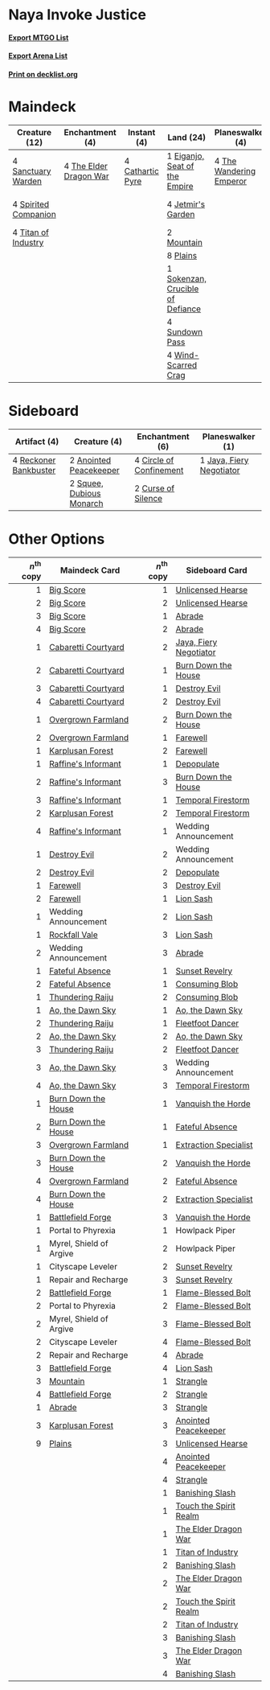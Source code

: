 # Naya Invoke Justice

#### [Export MTGO List](../collection/Naya%20Invoke%20Justice/Naya%20Invoke%20Justice.txt)
#### [Export Arena List](../collection/Naya%20Invoke%20Justice/Naya%20Invoke%20Justice_arena.txt)
#### [Print on decklist.org](http://decklist.org/?deckmain=4%09Cathartic%20Pyre%0A1%09Eiganjo,%20Seat%20of%20the%20Empire%0A4%09Fable%20of%20the%20Mirror-Breaker%0A4%09Invoke%20Justice%0A4%09Jetmir's%20Garden%0A2%09Mountain%0A8%09Plains%0A4%09Sanctuary%20Warden%0A1%09Sokenzan,%20Crucible%20of%20Defiance%0A4%09Spirited%20Companion%0A4%09Sundown%20Pass%0A4%09The%20Elder%20Dragon%20War%0A4%09The%20Restoration%20of%20Eiganjo%0A4%09The%20Wandering%20Emperor%0A4%09Titan%20of%20Industry%0A4%09Wind-Scarred%20Crag&deckside=2%09Anointed%20Peacekeeper%0A4%09Circle%20of%20Confinement%0A2%09Curse%20of%20Silence%0A1%09Jaya,%20Fiery%20Negotiator%0A4%09Reckoner%20Bankbuster%0A2%09Squee,%20Dubious%20Monarch)
# Maindeck

|                                         Creature (12)                                         |                                         Enchantment (4)                                         |                                        Instant (4)                                        |                                                 Land (24)                                                 |                                         Planeswalker (4)                                         |                                        Sorcery (4)                                        |         Unknown (8)         |
|-----------------------------------------------------------------------------------------------|-------------------------------------------------------------------------------------------------|-------------------------------------------------------------------------------------------|-----------------------------------------------------------------------------------------------------------|--------------------------------------------------------------------------------------------------|-------------------------------------------------------------------------------------------|-----------------------------|
|4 [Sanctuary Warden](http://gatherer.wizards.com/Pages/Card/Details.aspx?multiverseid=555231)  |4 [The Elder Dragon War](http://gatherer.wizards.com/Pages/Card/Details.aspx?multiverseid=574601)|4 [Cathartic Pyre](http://gatherer.wizards.com/Pages/Card/Details.aspx?multiverseid=534909)|1 [Eiganjo, Seat of the Empire](http://gatherer.wizards.com/Pages/Card/Details.aspx?multiverseid=548581)   |4 [The Wandering Emperor](http://gatherer.wizards.com/Pages/Card/Details.aspx?multiverseid=548337)|4 [Invoke Justice](http://gatherer.wizards.com/Pages/Card/Details.aspx?multiverseid=548314)|4 Fable of the Mirror-Breaker|
|4 [Spirited Companion](http://gatherer.wizards.com/Pages/Card/Details.aspx?multiverseid=548333)|                                                                                                 |                                                                                           |4 [Jetmir's Garden](http://gatherer.wizards.com/Pages/Card/Details.aspx?multiverseid=555451)               |                                                                                                  |                                                                                           |4 The Restoration of Eiganjo |
|4 [Titan of Industry](http://gatherer.wizards.com/Pages/Card/Details.aspx?multiverseid=555360) |                                                                                                 |                                                                                           |2 [Mountain](http://gatherer.wizards.com/Pages/Card/Details.aspx?multiverseid=439859)                      |                                                                                                  |                                                                                           |                             |
|                                                                                               |                                                                                                 |                                                                                           |8 [Plains](http://gatherer.wizards.com/Pages/Card/Details.aspx?multiverseid=439856)                        |                                                                                                  |                                                                                           |                             |
|                                                                                               |                                                                                                 |                                                                                           |1 [Sokenzan, Crucible of Defiance](http://gatherer.wizards.com/Pages/Card/Details.aspx?multiverseid=548589)|                                                                                                  |                                                                                           |                             |
|                                                                                               |                                                                                                 |                                                                                           |4 [Sundown Pass](http://gatherer.wizards.com/Pages/Card/Details.aspx?multiverseid=541142)                  |                                                                                                  |                                                                                           |                             |
|                                                                                               |                                                                                                 |                                                                                           |4 [Wind-Scarred Crag](http://gatherer.wizards.com/Pages/Card/Details.aspx?multiverseid=405452)             |                                                                                                  |                                                                                           |                             |


# Sideboard

|                                          Artifact (4)                                          |                                           Creature (4)                                            |                                         Enchantment (6)                                          |                                         Planeswalker (1)                                          |
|------------------------------------------------------------------------------------------------|---------------------------------------------------------------------------------------------------|--------------------------------------------------------------------------------------------------|---------------------------------------------------------------------------------------------------|
|4 [Reckoner Bankbuster](http://gatherer.wizards.com/Pages/Card/Details.aspx?multiverseid=548568)|2 [Anointed Peacekeeper](http://gatherer.wizards.com/Pages/Card/Details.aspx?multiverseid=574482)  |4 [Circle of Confinement](http://gatherer.wizards.com/Pages/Card/Details.aspx?multiverseid=540834)|1 [Jaya, Fiery Negotiator](http://gatherer.wizards.com/Pages/Card/Details.aspx?multiverseid=574613)|
|                                                                                                |2 [Squee, Dubious Monarch](http://gatherer.wizards.com/Pages/Card/Details.aspx?multiverseid=574626)|2 [Curse of Silence](http://gatherer.wizards.com/Pages/Card/Details.aspx?multiverseid=534770)     |                                                                                                   |


# Other Options

|*n*<sup>th</sup> copy|                                        Maindeck Card                                         |*n*<sup>th</sup> copy|                                         Sideboard Card                                          |
|--------------------:|----------------------------------------------------------------------------------------------|--------------------:|-------------------------------------------------------------------------------------------------|
|                    1|[Big Score](http://gatherer.wizards.com/Pages/Card/Details.aspx?multiverseid=555303)          |                    1|[Unlicensed Hearse](http://gatherer.wizards.com/Pages/Card/Details.aspx?multiverseid=555447)     |
|                    2|[Big Score](http://gatherer.wizards.com/Pages/Card/Details.aspx?multiverseid=555303)          |                    2|[Unlicensed Hearse](http://gatherer.wizards.com/Pages/Card/Details.aspx?multiverseid=555447)     |
|                    3|[Big Score](http://gatherer.wizards.com/Pages/Card/Details.aspx?multiverseid=555303)          |                    1|[Abrade](http://gatherer.wizards.com/Pages/Card/Details.aspx?multiverseid=430772)                |
|                    4|[Big Score](http://gatherer.wizards.com/Pages/Card/Details.aspx?multiverseid=555303)          |                    2|[Abrade](http://gatherer.wizards.com/Pages/Card/Details.aspx?multiverseid=430772)                |
|                    1|[Cabaretti Courtyard](http://gatherer.wizards.com/Pages/Card/Details.aspx?multiverseid=555450)|                    2|[Jaya, Fiery Negotiator](http://gatherer.wizards.com/Pages/Card/Details.aspx?multiverseid=574613)|
|                    2|[Cabaretti Courtyard](http://gatherer.wizards.com/Pages/Card/Details.aspx?multiverseid=555450)|                    1|[Burn Down the House](http://gatherer.wizards.com/Pages/Card/Details.aspx?multiverseid=534907)   |
|                    3|[Cabaretti Courtyard](http://gatherer.wizards.com/Pages/Card/Details.aspx?multiverseid=555450)|                    1|[Destroy Evil](http://gatherer.wizards.com/Pages/Card/Details.aspx?multiverseid=574497)          |
|                    4|[Cabaretti Courtyard](http://gatherer.wizards.com/Pages/Card/Details.aspx?multiverseid=555450)|                    2|[Destroy Evil](http://gatherer.wizards.com/Pages/Card/Details.aspx?multiverseid=574497)          |
|                    1|[Overgrown Farmland](http://gatherer.wizards.com/Pages/Card/Details.aspx?multiverseid=535064) |                    2|[Burn Down the House](http://gatherer.wizards.com/Pages/Card/Details.aspx?multiverseid=534907)   |
|                    2|[Overgrown Farmland](http://gatherer.wizards.com/Pages/Card/Details.aspx?multiverseid=535064) |                    1|[Farewell](http://gatherer.wizards.com/Pages/Card/Details.aspx?multiverseid=548306)              |
|                    1|[Karplusan Forest](http://gatherer.wizards.com/Pages/Card/Details.aspx?multiverseid=129614)   |                    2|[Farewell](http://gatherer.wizards.com/Pages/Card/Details.aspx?multiverseid=548306)              |
|                    1|[Raffine's Informant](http://gatherer.wizards.com/Pages/Card/Details.aspx?multiverseid=555227)|                    1|[Depopulate](http://gatherer.wizards.com/Pages/Card/Details.aspx?multiverseid=555211)            |
|                    2|[Raffine's Informant](http://gatherer.wizards.com/Pages/Card/Details.aspx?multiverseid=555227)|                    3|[Burn Down the House](http://gatherer.wizards.com/Pages/Card/Details.aspx?multiverseid=534907)   |
|                    3|[Raffine's Informant](http://gatherer.wizards.com/Pages/Card/Details.aspx?multiverseid=555227)|                    1|[Temporal Firestorm](http://gatherer.wizards.com/Pages/Card/Details.aspx?multiverseid=574627)    |
|                    2|[Karplusan Forest](http://gatherer.wizards.com/Pages/Card/Details.aspx?multiverseid=129614)   |                    2|[Temporal Firestorm](http://gatherer.wizards.com/Pages/Card/Details.aspx?multiverseid=574627)    |
|                    4|[Raffine's Informant](http://gatherer.wizards.com/Pages/Card/Details.aspx?multiverseid=555227)|                    1|Wedding Announcement                                                                             |
|                    1|[Destroy Evil](http://gatherer.wizards.com/Pages/Card/Details.aspx?multiverseid=574497)       |                    2|Wedding Announcement                                                                             |
|                    2|[Destroy Evil](http://gatherer.wizards.com/Pages/Card/Details.aspx?multiverseid=574497)       |                    2|[Depopulate](http://gatherer.wizards.com/Pages/Card/Details.aspx?multiverseid=555211)            |
|                    1|[Farewell](http://gatherer.wizards.com/Pages/Card/Details.aspx?multiverseid=548306)           |                    3|[Destroy Evil](http://gatherer.wizards.com/Pages/Card/Details.aspx?multiverseid=574497)          |
|                    2|[Farewell](http://gatherer.wizards.com/Pages/Card/Details.aspx?multiverseid=548306)           |                    1|[Lion Sash](http://gatherer.wizards.com/Pages/Card/Details.aspx?multiverseid=548319)             |
|                    1|Wedding Announcement                                                                          |                    2|[Lion Sash](http://gatherer.wizards.com/Pages/Card/Details.aspx?multiverseid=548319)             |
|                    1|[Rockfall Vale](http://gatherer.wizards.com/Pages/Card/Details.aspx?multiverseid=535065)      |                    3|[Lion Sash](http://gatherer.wizards.com/Pages/Card/Details.aspx?multiverseid=548319)             |
|                    2|Wedding Announcement                                                                          |                    3|[Abrade](http://gatherer.wizards.com/Pages/Card/Details.aspx?multiverseid=430772)                |
|                    1|[Fateful Absence](http://gatherer.wizards.com/Pages/Card/Details.aspx?multiverseid=534774)    |                    1|[Sunset Revelry](http://gatherer.wizards.com/Pages/Card/Details.aspx?multiverseid=534796)        |
|                    2|[Fateful Absence](http://gatherer.wizards.com/Pages/Card/Details.aspx?multiverseid=534774)    |                    1|[Consuming Blob](http://gatherer.wizards.com/Pages/Card/Details.aspx?multiverseid=534963)        |
|                    1|[Thundering Raiju](http://gatherer.wizards.com/Pages/Card/Details.aspx?multiverseid=548471)   |                    2|[Consuming Blob](http://gatherer.wizards.com/Pages/Card/Details.aspx?multiverseid=534963)        |
|                    1|[Ao, the Dawn Sky](http://gatherer.wizards.com/Pages/Card/Details.aspx?multiverseid=548292)   |                    1|[Ao, the Dawn Sky](http://gatherer.wizards.com/Pages/Card/Details.aspx?multiverseid=548292)      |
|                    2|[Thundering Raiju](http://gatherer.wizards.com/Pages/Card/Details.aspx?multiverseid=548471)   |                    1|[Fleetfoot Dancer](http://gatherer.wizards.com/Pages/Card/Details.aspx?multiverseid=555389)      |
|                    2|[Ao, the Dawn Sky](http://gatherer.wizards.com/Pages/Card/Details.aspx?multiverseid=548292)   |                    2|[Ao, the Dawn Sky](http://gatherer.wizards.com/Pages/Card/Details.aspx?multiverseid=548292)      |
|                    3|[Thundering Raiju](http://gatherer.wizards.com/Pages/Card/Details.aspx?multiverseid=548471)   |                    2|[Fleetfoot Dancer](http://gatherer.wizards.com/Pages/Card/Details.aspx?multiverseid=555389)      |
|                    3|[Ao, the Dawn Sky](http://gatherer.wizards.com/Pages/Card/Details.aspx?multiverseid=548292)   |                    3|Wedding Announcement                                                                             |
|                    4|[Ao, the Dawn Sky](http://gatherer.wizards.com/Pages/Card/Details.aspx?multiverseid=548292)   |                    3|[Temporal Firestorm](http://gatherer.wizards.com/Pages/Card/Details.aspx?multiverseid=574627)    |
|                    1|[Burn Down the House](http://gatherer.wizards.com/Pages/Card/Details.aspx?multiverseid=534907)|                    1|[Vanquish the Horde](http://gatherer.wizards.com/Pages/Card/Details.aspx?multiverseid=534799)    |
|                    2|[Burn Down the House](http://gatherer.wizards.com/Pages/Card/Details.aspx?multiverseid=534907)|                    1|[Fateful Absence](http://gatherer.wizards.com/Pages/Card/Details.aspx?multiverseid=534774)       |
|                    3|[Overgrown Farmland](http://gatherer.wizards.com/Pages/Card/Details.aspx?multiverseid=535064) |                    1|[Extraction Specialist](http://gatherer.wizards.com/Pages/Card/Details.aspx?multiverseid=555213) |
|                    3|[Burn Down the House](http://gatherer.wizards.com/Pages/Card/Details.aspx?multiverseid=534907)|                    2|[Vanquish the Horde](http://gatherer.wizards.com/Pages/Card/Details.aspx?multiverseid=534799)    |
|                    4|[Overgrown Farmland](http://gatherer.wizards.com/Pages/Card/Details.aspx?multiverseid=535064) |                    2|[Fateful Absence](http://gatherer.wizards.com/Pages/Card/Details.aspx?multiverseid=534774)       |
|                    4|[Burn Down the House](http://gatherer.wizards.com/Pages/Card/Details.aspx?multiverseid=534907)|                    2|[Extraction Specialist](http://gatherer.wizards.com/Pages/Card/Details.aspx?multiverseid=555213) |
|                    1|[Battlefield Forge](http://gatherer.wizards.com/Pages/Card/Details.aspx?multiverseid=129479)  |                    3|[Vanquish the Horde](http://gatherer.wizards.com/Pages/Card/Details.aspx?multiverseid=534799)    |
|                    1|Portal to Phyrexia                                                                            |                    1|Howlpack Piper                                                                                   |
|                    1|Myrel, Shield of Argive                                                                       |                    2|Howlpack Piper                                                                                   |
|                    1|Cityscape Leveler                                                                             |                    2|[Sunset Revelry](http://gatherer.wizards.com/Pages/Card/Details.aspx?multiverseid=534796)        |
|                    1|Repair and Recharge                                                                           |                    3|[Sunset Revelry](http://gatherer.wizards.com/Pages/Card/Details.aspx?multiverseid=534796)        |
|                    2|[Battlefield Forge](http://gatherer.wizards.com/Pages/Card/Details.aspx?multiverseid=129479)  |                    1|[Flame-Blessed Bolt](http://gatherer.wizards.com/Pages/Card/Details.aspx?multiverseid=541014)    |
|                    2|Portal to Phyrexia                                                                            |                    2|[Flame-Blessed Bolt](http://gatherer.wizards.com/Pages/Card/Details.aspx?multiverseid=541014)    |
|                    2|Myrel, Shield of Argive                                                                       |                    3|[Flame-Blessed Bolt](http://gatherer.wizards.com/Pages/Card/Details.aspx?multiverseid=541014)    |
|                    2|Cityscape Leveler                                                                             |                    4|[Flame-Blessed Bolt](http://gatherer.wizards.com/Pages/Card/Details.aspx?multiverseid=541014)    |
|                    2|Repair and Recharge                                                                           |                    4|[Abrade](http://gatherer.wizards.com/Pages/Card/Details.aspx?multiverseid=430772)                |
|                    3|[Battlefield Forge](http://gatherer.wizards.com/Pages/Card/Details.aspx?multiverseid=129479)  |                    4|[Lion Sash](http://gatherer.wizards.com/Pages/Card/Details.aspx?multiverseid=548319)             |
|                    3|[Mountain](http://gatherer.wizards.com/Pages/Card/Details.aspx?multiverseid=439859)           |                    1|[Strangle](http://gatherer.wizards.com/Pages/Card/Details.aspx?multiverseid=555326)              |
|                    4|[Battlefield Forge](http://gatherer.wizards.com/Pages/Card/Details.aspx?multiverseid=129479)  |                    2|[Strangle](http://gatherer.wizards.com/Pages/Card/Details.aspx?multiverseid=555326)              |
|                    1|[Abrade](http://gatherer.wizards.com/Pages/Card/Details.aspx?multiverseid=430772)             |                    3|[Strangle](http://gatherer.wizards.com/Pages/Card/Details.aspx?multiverseid=555326)              |
|                    3|[Karplusan Forest](http://gatherer.wizards.com/Pages/Card/Details.aspx?multiverseid=129614)   |                    3|[Anointed Peacekeeper](http://gatherer.wizards.com/Pages/Card/Details.aspx?multiverseid=574482)  |
|                    9|[Plains](http://gatherer.wizards.com/Pages/Card/Details.aspx?multiverseid=439856)             |                    3|[Unlicensed Hearse](http://gatherer.wizards.com/Pages/Card/Details.aspx?multiverseid=555447)     |
|                     |                                                                                              |                    4|[Anointed Peacekeeper](http://gatherer.wizards.com/Pages/Card/Details.aspx?multiverseid=574482)  |
|                     |                                                                                              |                    4|[Strangle](http://gatherer.wizards.com/Pages/Card/Details.aspx?multiverseid=555326)              |
|                     |                                                                                              |                    1|[Banishing Slash](http://gatherer.wizards.com/Pages/Card/Details.aspx?multiverseid=548293)       |
|                     |                                                                                              |                    1|[Touch the Spirit Realm](http://gatherer.wizards.com/Pages/Card/Details.aspx?multiverseid=548335)|
|                     |                                                                                              |                    1|[The Elder Dragon War](http://gatherer.wizards.com/Pages/Card/Details.aspx?multiverseid=574601)  |
|                     |                                                                                              |                    1|[Titan of Industry](http://gatherer.wizards.com/Pages/Card/Details.aspx?multiverseid=555360)     |
|                     |                                                                                              |                    2|[Banishing Slash](http://gatherer.wizards.com/Pages/Card/Details.aspx?multiverseid=548293)       |
|                     |                                                                                              |                    2|[The Elder Dragon War](http://gatherer.wizards.com/Pages/Card/Details.aspx?multiverseid=574601)  |
|                     |                                                                                              |                    2|[Touch the Spirit Realm](http://gatherer.wizards.com/Pages/Card/Details.aspx?multiverseid=548335)|
|                     |                                                                                              |                    2|[Titan of Industry](http://gatherer.wizards.com/Pages/Card/Details.aspx?multiverseid=555360)     |
|                     |                                                                                              |                    3|[Banishing Slash](http://gatherer.wizards.com/Pages/Card/Details.aspx?multiverseid=548293)       |
|                     |                                                                                              |                    3|[The Elder Dragon War](http://gatherer.wizards.com/Pages/Card/Details.aspx?multiverseid=574601)  |
|                     |                                                                                              |                    4|[Banishing Slash](http://gatherer.wizards.com/Pages/Card/Details.aspx?multiverseid=548293)       |

